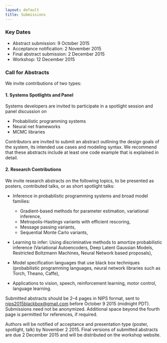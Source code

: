 ```yaml
---
layout: default
title: Submissions
---
```


### Key Dates 

- Abstract submission: 9 October 2015 
- Acceptance notification: 2 November 2015
- Final abstract submission: 2 December 2015
- Workshop: 12 December 2015

### Call for Abstracts

We invite contributions of two types:

#### 1. Systems Spotlights and Panel

Systems developers are invited to participate in a spotlight session and panel discussion on

- Probabilistic programming systems
- Neural net frameworks
- MCMC libraries

Contributors are invited to submit an abstract outlining the design goals of the system, its intended use cases and modeling syntax. We recommend that these abstracts include at least one code example that is explained in detail.

#### 2. Research Contributions

We invite research abstracts on the following topics, to be presented as posters, contributed talks, or as short spotlight talks:  

- Inference in probabilistic programming systems and broad model families:
    - Gradient-based methods for parameter estimation, variational inference,
    - Metropolis-Hastings variants with efficient rescoring,
    - Message passing variants,
    - Sequential Monte Carlo variants,

- Learning to infer: Using discriminative methods to amortize probabilistic inference (Variational Autoencoders, Deep Latent Gaussian Models, Restricted Boltzmann Machines, Neural Network based proposals),

- Model specification languages that use black box techniques (probabilistic programming languages, neural network libraries such as Torch, Theano, Caffe),

- Applications to vision, speech, reinforcement learning, motor control, language learning. 

Submitted abstracts should be 2–4 pages in NIPS format, sent to [nips2015blackbox@gmail.com](mailto:nips2015blackbox@gmail.com) before October 9 2015 (midnight PDT). Submissions need not be anonymized. Additional space beyond the fourth page is permitted for references, if required. 

Authors will be notified of acceptance and presentation type (poster, spotlight, talk) by November 2 2015. Final versions of submitted abstracts are due 2 December 2015 and will be distributed on the workshop website.


